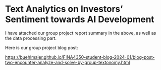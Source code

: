 # Text Analytics on Investors’ Sentiment towards AI Development

I have attached our group project report summary in the above, as well as the data processing part.

Here is our group project blog post:

https://buehlmaier.github.io/FINA4350-student-blog-2024-01/blog-post-two-encounter-analyze-and-solve-by-group-textonomy.html

